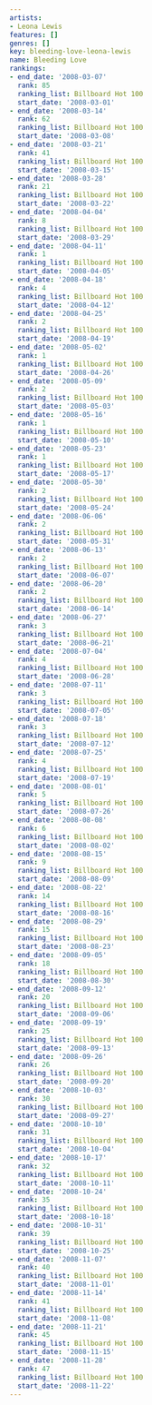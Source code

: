 ```yaml
---
artists:
- Leona Lewis
features: []
genres: []
key: bleeding-love-leona-lewis
name: Bleeding Love
rankings:
- end_date: '2008-03-07'
  rank: 85
  ranking_list: Billboard Hot 100
  start_date: '2008-03-01'
- end_date: '2008-03-14'
  rank: 62
  ranking_list: Billboard Hot 100
  start_date: '2008-03-08'
- end_date: '2008-03-21'
  rank: 41
  ranking_list: Billboard Hot 100
  start_date: '2008-03-15'
- end_date: '2008-03-28'
  rank: 21
  ranking_list: Billboard Hot 100
  start_date: '2008-03-22'
- end_date: '2008-04-04'
  rank: 8
  ranking_list: Billboard Hot 100
  start_date: '2008-03-29'
- end_date: '2008-04-11'
  rank: 1
  ranking_list: Billboard Hot 100
  start_date: '2008-04-05'
- end_date: '2008-04-18'
  rank: 4
  ranking_list: Billboard Hot 100
  start_date: '2008-04-12'
- end_date: '2008-04-25'
  rank: 2
  ranking_list: Billboard Hot 100
  start_date: '2008-04-19'
- end_date: '2008-05-02'
  rank: 1
  ranking_list: Billboard Hot 100
  start_date: '2008-04-26'
- end_date: '2008-05-09'
  rank: 2
  ranking_list: Billboard Hot 100
  start_date: '2008-05-03'
- end_date: '2008-05-16'
  rank: 1
  ranking_list: Billboard Hot 100
  start_date: '2008-05-10'
- end_date: '2008-05-23'
  rank: 1
  ranking_list: Billboard Hot 100
  start_date: '2008-05-17'
- end_date: '2008-05-30'
  rank: 2
  ranking_list: Billboard Hot 100
  start_date: '2008-05-24'
- end_date: '2008-06-06'
  rank: 2
  ranking_list: Billboard Hot 100
  start_date: '2008-05-31'
- end_date: '2008-06-13'
  rank: 2
  ranking_list: Billboard Hot 100
  start_date: '2008-06-07'
- end_date: '2008-06-20'
  rank: 2
  ranking_list: Billboard Hot 100
  start_date: '2008-06-14'
- end_date: '2008-06-27'
  rank: 3
  ranking_list: Billboard Hot 100
  start_date: '2008-06-21'
- end_date: '2008-07-04'
  rank: 4
  ranking_list: Billboard Hot 100
  start_date: '2008-06-28'
- end_date: '2008-07-11'
  rank: 3
  ranking_list: Billboard Hot 100
  start_date: '2008-07-05'
- end_date: '2008-07-18'
  rank: 3
  ranking_list: Billboard Hot 100
  start_date: '2008-07-12'
- end_date: '2008-07-25'
  rank: 4
  ranking_list: Billboard Hot 100
  start_date: '2008-07-19'
- end_date: '2008-08-01'
  rank: 5
  ranking_list: Billboard Hot 100
  start_date: '2008-07-26'
- end_date: '2008-08-08'
  rank: 6
  ranking_list: Billboard Hot 100
  start_date: '2008-08-02'
- end_date: '2008-08-15'
  rank: 9
  ranking_list: Billboard Hot 100
  start_date: '2008-08-09'
- end_date: '2008-08-22'
  rank: 14
  ranking_list: Billboard Hot 100
  start_date: '2008-08-16'
- end_date: '2008-08-29'
  rank: 15
  ranking_list: Billboard Hot 100
  start_date: '2008-08-23'
- end_date: '2008-09-05'
  rank: 18
  ranking_list: Billboard Hot 100
  start_date: '2008-08-30'
- end_date: '2008-09-12'
  rank: 20
  ranking_list: Billboard Hot 100
  start_date: '2008-09-06'
- end_date: '2008-09-19'
  rank: 25
  ranking_list: Billboard Hot 100
  start_date: '2008-09-13'
- end_date: '2008-09-26'
  rank: 26
  ranking_list: Billboard Hot 100
  start_date: '2008-09-20'
- end_date: '2008-10-03'
  rank: 30
  ranking_list: Billboard Hot 100
  start_date: '2008-09-27'
- end_date: '2008-10-10'
  rank: 31
  ranking_list: Billboard Hot 100
  start_date: '2008-10-04'
- end_date: '2008-10-17'
  rank: 32
  ranking_list: Billboard Hot 100
  start_date: '2008-10-11'
- end_date: '2008-10-24'
  rank: 35
  ranking_list: Billboard Hot 100
  start_date: '2008-10-18'
- end_date: '2008-10-31'
  rank: 39
  ranking_list: Billboard Hot 100
  start_date: '2008-10-25'
- end_date: '2008-11-07'
  rank: 40
  ranking_list: Billboard Hot 100
  start_date: '2008-11-01'
- end_date: '2008-11-14'
  rank: 41
  ranking_list: Billboard Hot 100
  start_date: '2008-11-08'
- end_date: '2008-11-21'
  rank: 45
  ranking_list: Billboard Hot 100
  start_date: '2008-11-15'
- end_date: '2008-11-28'
  rank: 47
  ranking_list: Billboard Hot 100
  start_date: '2008-11-22'
---
```


